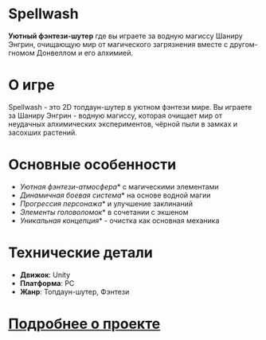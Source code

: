 # Spellwash

**Уютный фэнтези-шутер** где вы играете за водную магиссу Шаниру Энгрин, очищающую мир от магического загрязнения вместе с другом-гномом Донвеллом и его алхимией.

# О игре
Spellwash - это 2D топдаун-шутер в уютном фэнтези мире. Вы играете за Шаниру Энгрин - водную магиссу, которая очищает мир от неудачных алхимических экспериментов, чёрной пыли в замках и засохших растений.

# Основные особенности
- *Уютная фэнтези-атмосфера** с магическими элементами
- *Динамичная боевая система** на основе водной магии
- *Прогрессия персонажа** и улучшение заклинаний
- *Элементы головоломок** в сочетании с экшеном
- *Уникальная концепция** - очистка как основная механика

# Технические детали
- **Движок**: Unity
- **Платформа**: PC
- **Жанр**: Топдаун-шутер, Фэнтези

# [Подробнее о проекте]()
